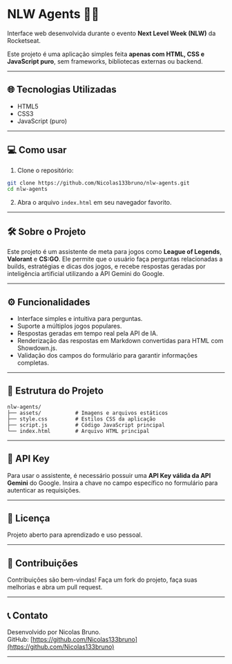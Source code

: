 # NLW Agents 🕵️‍♂️

Interface web desenvolvida durante o evento **Next Level Week (NLW)** da Rocketseat.

Este projeto é uma aplicação simples feita **apenas com HTML, CSS e JavaScript puro**, sem frameworks, bibliotecas externas ou backend.

---

## 🌐 Tecnologias Utilizadas

- HTML5  
- CSS3  
- JavaScript (puro)  

---

## 💻 Como usar

1. Clone o repositório:

```bash
git clone https://github.com/Nicolas133bruno/nlw-agents.git
cd nlw-agents
```

2. Abra o arquivo `index.html` em seu navegador favorito.

---

## 🛠 Sobre o Projeto

Este projeto é um assistente de meta para jogos como **League of Legends**, **Valorant** e **CS:GO**. Ele permite que o usuário faça perguntas relacionadas a builds, estratégias e dicas dos jogos, e recebe respostas geradas por inteligência artificial utilizando a API Gemini do Google.

---

## ⚙️ Funcionalidades

- Interface simples e intuitiva para perguntas.  
- Suporte a múltiplos jogos populares.  
- Respostas geradas em tempo real pela API de IA.  
- Renderização das respostas em Markdown convertidas para HTML com Showdown.js.  
- Validação dos campos do formulário para garantir informações completas.

---

## 📁 Estrutura do Projeto

```
nlw-agents/
├── assets/           # Imagens e arquivos estáticos
├── style.css         # Estilos CSS da aplicação
├── script.js         # Código JavaScript principal
└── index.html        # Arquivo HTML principal
```

---

## 🔑 API Key

Para usar o assistente, é necessário possuir uma **API Key válida da API Gemini** do Google. Insira a chave no campo específico no formulário para autenticar as requisições.

---

## 📄 Licença

Projeto aberto para aprendizado e uso pessoal.

---

## 🤝 Contribuições

Contribuições são bem-vindas! Faça um fork do projeto, faça suas melhorias e abra um pull request.

---

## 📞 Contato

Desenvolvido por Nicolas Bruno.  
GitHub: [https://github.com/Nicolas133bruno](https://github.com/Nicolas133bruno)

---
